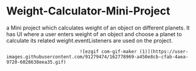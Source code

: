 # Weight-Calculator-Mini-Project
a Mini project which calculates weight of an object on different planets. It has UI where a user enters weight of an object and choose a planet to calculate its related weight.eventListeners are used on the project.

                               ![ezgif com-gif-maker (1)](https://user-images.githubusercontent.com/91279474/162778969-a450e8cb-cfab-4aea-9720-6028638eea35.gif)
